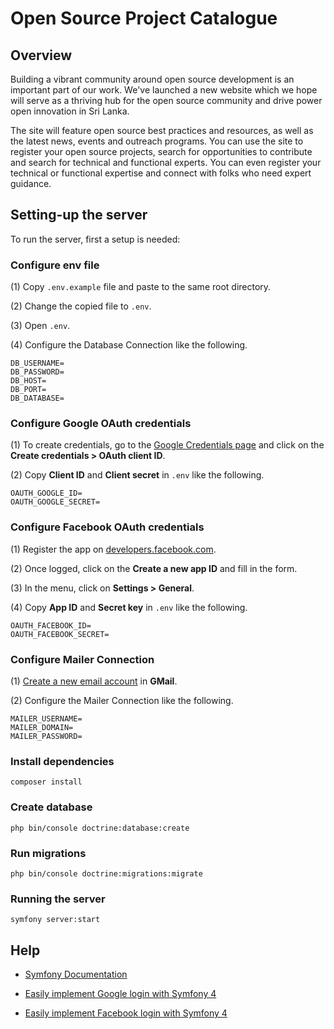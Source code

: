 # Open Source Project Catalogue

## Overview
Building a vibrant community around open source development is an important part of our work. We've launched a new website which we hope will serve as a thriving hub for the open source community and drive power open innovation in Sri Lanka.

The site will feature open source best practices and resources, as well as the latest news, events and outreach programs. You can use the site to register your open source projects, search for opportunities to contribute and search for technical and functional experts. You can even register your technical or functional expertise and connect with folks who need expert guidance.

## Setting-up the server
To run the server, first a setup is needed:

### Configure env file
(1) Copy `.env.example` file and paste to the same root directory.

(2) Change the copied file to `.env`.

(3) Open `.env`.

(4) Configure the Database Connection like the following.

```
DB_USERNAME=
DB_PASSWORD=
DB_HOST=
DB_PORT=
DB_DATABASE=
```

### Configure Google OAuth credentials
(1) To create credentials, go to the [Google Credentials page](https://console.developers.google.com/apis/credentials) and click on the **Create credentials > OAuth client ID**.

(2) Copy **Client ID** and **Client secret** in `.env` like the following.

```
OAUTH_GOOGLE_ID=
OAUTH_GOOGLE_SECRET=
```

### Configure Facebook OAuth credentials
(1) Register the app on [developers.facebook.com](https://developers.facebook.com/).

(2) Once logged, click on the **Create a new app ID** and fill in the form.

(3) In the menu, click on **Settings > General**.

(4) Copy **App ID** and **Secret key** in `.env` like the following.

```
OAUTH_FACEBOOK_ID=
OAUTH_FACEBOOK_SECRET=
```

### Configure Mailer Connection
(1) [Create a new email account](https://accounts.google.com/signup/v2/webcreateaccount?continue=https%3A%2F%2Faccounts.google.com%2FManageAccount%3Fnc%3D1&dsh=S-1257577869%3A1617510605810493&gmb=exp&biz=false&flowName=GlifWebSignIn&flowEntry=SignUp) in **GMail**.

(2) Configure the Mailer Connection like the following.

```
MAILER_USERNAME=
MAILER_DOMAIN=
MAILER_PASSWORD=
```

### Install dependencies

```
composer install
```

### Create database

```
php bin/console doctrine:database:create
```

### Run migrations

```
php bin/console doctrine:migrations:migrate
```

### Running the server

```
symfony server:start
```

## Help

* [Symfony Documentation](https://symfony.com/doc/current/index.html)

* [Easily implement Google login with Symfony 4](https://hugo-soltys.com/blog/easily-implement-google-login-with-symfony-4)

* [Easily implement Facebook login with Symfony 4](https://hugo-soltys.com/blog/easily-implement-facebook-login-with-symfony-4)